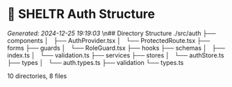 # 🌳 SHELTR Auth Structure
*Generated: 2024-12-25 19:19:03*
\n## Directory Structure
./src/auth
├── components
│   ├── AuthProvider.tsx
│   └── ProtectedRoute.tsx
├── forms
├── guards
│   └── RoleGuard.tsx
├── hooks
├── schemas
│   ├── index.ts
│   └── validation.ts
├── services
├── stores
│   └── authStore.ts
├── types
│   └── auth.types.ts
├── validation
└── types.ts

10 directories, 8 files
